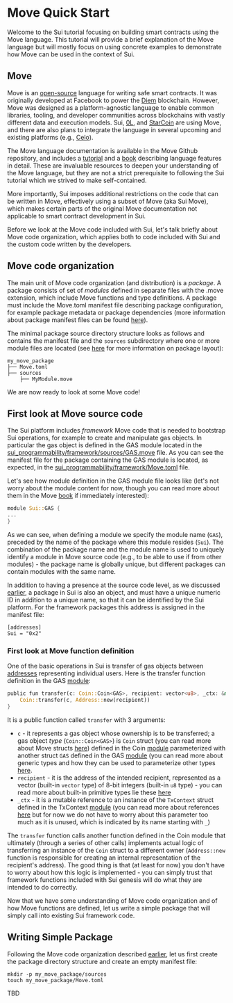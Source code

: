 # Move Quick Start

Welcome to the Sui tutorial focusing on building smart contracts using
the Move language. This tutorial will provide a brief explanation of
the Move language but will mostly focus on using concrete examples to
demonstrate how Move can be used in the context of Sui.


## Move

Move is an [open-source](https://github.com/diem/move) language for
writing safe smart contracts. It was originally developed at Facebook
to power the [Diem](https://github.com/diem/diem) blockchain. However,
Move was designed as a platform-agnostic language to enable common
libraries, tooling, and developer communities across blockchains with
vastly different data and execution models. Sui,
[0L](https://github.com/OLSF/libra), and
[StarCoin](https://github.com/starcoinorg/starcoin) are using Move,
and there are also plans to integrate the language in several upcoming
and existing platforms (e.g.,
[Celo](https://www.businesswire.com/news/home/20210921006104/en/Celo-Sets-Sights-On-Becoming-Fastest-EVM-Chain-Through-Collaboration-With-Mysten-Labs)).


The Move language documentation is available in the Move Github
repository, and includes a
[tutorial](https://github.com/diem/move/blob/main/language/documentation/tutorial/README.md)
and a
[book](https://github.com/diem/move/blob/main/language/documentation/book/src/SUMMARY.md)
describing language features in detail. These are invaluable resources
to deepen your understanding of the Move language, but they are not a
strict prerequisite to following the Sui tutorial which we strived to
make self-contained.

More importantly, Sui imposes additional restrictions on the code that
can be written in Move, effectively using a subset of Move (aka Sui
Move), which makes certain parts of the original Move documentation
not applicable to smart contract development in Sui.

Before we look at the Move code included with Sui, let's talk briefly
about Move code organization, which applies both to code included with
Sui and the custom code written by the developers.


## Move code organization

The main unit of Move code organization (and distribution) is a
_package_. A package consists of set of _modules_ defined in separate
files with the .move extension, which include Move functions and type
definitions. A package must include the Move.toml manifest file
describing package configuration, for example package metadata or
package dependencies (more information about package manifest files
can be found [here](Move.toml)).

The minimal package source directory structure looks as follows and
contains the manifest file and the `sources` subdirectory where one or
more module files are located (see
[here](https://github.com/diem/move/blob/main/language/documentation/book/src/packages.md#package-layout-and-manifest-syntax)
for more information on package layout):

```
my_move_package
├── Move.toml
├── sources
    ├── MyModule.move
```

We are now ready to look at some Move code!

## First look at Move source code

The Sui platform includes _framework_ Move code that is needed to
bootstrap Sui operations, for example to create and manipulate gas
objects. In particular the gas object is defined in the GAS module
located in the
[sui_programmability/framework/sources/GAS.move](../sui_programmability/framework/sources/GAS.move)
file. As you can see the manifest file for the package containing the
GAS module is located, as expected, in the
[sui_programmability/framework/Move.toml](../sui_programmability/framework/Move.toml)
file.

Let's see how module definition in the GAS module file looks like
(let's not worry about the module content for now, though you can read
more about them in the Move
[book](https://github.com/diem/move/blob/main/language/documentation/book/src/modules-and-scripts.md#modules)
if immediately interested):

```rust
module Sui::GAS {
...
}
```

As we can see, when defining a module we specify the module name
(`GAS`), preceded by the name of the package where this module resides
(`Sui`). The combination of the package name and the module name
is used to uniquely identify a module in Move source code (e.g., to be
able to use if from other modules) - the package name is globally
unique, but different packages can contain modules with the same name.


In addition to having a presence at the source code level, as we
discussed [earlier](#move-code-organization), a package in Sui is also
an object, and must have a unique numeric ID in addition to a unique
name, so that it can be identified by the Sui platform. For the
framework packages this address is assigned in the manifest file:

``` 
[addresses]
Sui = "0x2"
```

### First look at Move function definition

One of the basic operations in Sui is transfer of gas objects between
[addresses](overview.md) representing individual users. Here is the
transfer function definition in the GAS
[module](../sui_programmability/framework/sources/GAS.move):

```rust
public fun transfer(c: Coin::Coin<GAS>, recipient: vector<u8>, _ctx: &mut TxContext) {
    Coin::transfer(c, Address::new(recipient))
}
```

It is a public function called `transfer` with 3 arguments:

- `c` - it represents a gas object whose ownership is to be
  transferred; a gas object _type_ (`Coin::Coin<GAS>`) is `Coin`
  struct (you can read more about Move structs
  [here](https://github.com/diem/move/blob/main/language/documentation/book/src/structs-and-resources.md#structs-and-resources))
  defined in the Coin
  [module](../sui_programmability/framework/sources/Coin.move)
  parameterized with another struct `GAS` defined in the GAS
  [module](../sui_programmability/framework/sources/GAS.move) (you can
  read more about generic types and how they can be used to
  parameterize other types
  [here](https://github.com/diem/move/blob/main/language/documentation/book/src/generics.md#generics).
- `recipient` - it is the address of the intended recipient,
  represented as a vector (built-in `vector` type) of 8-bit integers
  (built-in `u8` type) - you can read more about built-in primitive
  types lie these
  [here](https://github.com/diem/move/blob/main/language/documentation/book/src/SUMMARY.md#primitive-types)
- `_ctx` - it is a mutable reference to an instance of the `TxContext`
  struct defined in the TxContext
  [module](../sui_programmability/framework/sources/TxContext.move)
  (you can read more about references
  [here](https://github.com/diem/move/blob/main/language/documentation/book/src/references.md)
  but for now we do not have to worry about this parameter too much as
  it is unused, which is indicated by its name starting with `_`)
  
The `transfer` function calls another function defined in the Coin
module that ultimately (through a series of other calls) implements
actual logic of transferring an instance of the `Coin` struct to a
different owner (`Address::new` function is responsible for creating
an internal representation of the recipient's address). The good thing
is that (at least for now) you don't have to worry about how this
logic is implemented - you can simply trust that framework functions
included with Sui genesis will do what they are intended to do
correctly.

Now that we have some understanding of Move code organization and of
how Move functions are defined, let us write a simple package that
will simply call into existing Sui framework code.

## Writing Simple Package

Following the Move code organization described
[earlier](#move-code-organization), let us first create the package
directory structure and create an empty manifest file:

``` shell
mkdir -p my_move_package/sources
touch my_move_package/Move.toml
```

TBD
